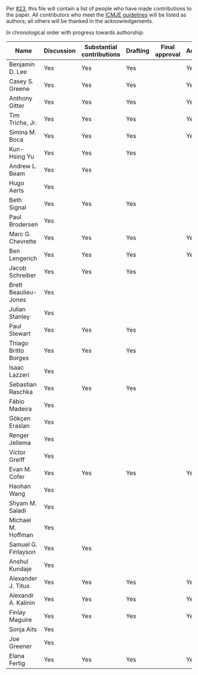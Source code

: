 Per [#23](https://github.com/Benjamin-Lee/deep-rules/issues/23), this file will
contain a list of people who have made contributions to the paper. All
contributors who meet the [ICMJE
guidelines](http://www.icmje.org/recommendations/browse/roles-and-responsibilities/defining-the-role-of-authors-and-contributors.html)
will be listed as authors; all others will be thanked in the acknowledgements.

In chronological order with progress towards authorship:

<!--Contributors: Please add "Yes" to all columns which you believe apply to you via a pull request.

Please ensure that it is a valid Markdown table format (https://github.com/adam-p/markdown-here/wiki/Markdown-Cheatsheet#tables).

If you would like to use use a visual editor, copy and paste the table below here (https://www.tablesgenerator.com/markdown_tables).

 -->


| Name                 | Discussion | Substantial contributions | Drafting | Final approval | Accountable |
| -------------------- | ---------- | ------------------------- | -------- | -------------- | ----------- |
| Benjamin D. Lee      | Yes        | Yes                       | Yes      |                | Yes         |
| Casey S. Greene      | Yes        | Yes                       | Yes      |                | Yes         |
| Anthony Gitter       | Yes        | Yes                       | Yes      |                | Yes         |
| Tim Triche, Jr.      | Yes        | Yes                       | Yes      |                | Yes         |
| Simina M. Boca       | Yes        | Yes                       | Yes      |                | Yes         |
| Kun-Hsing Yu         | Yes        | Yes                       | Yes      |                |             |
| Andrew L. Beam       | Yes        | Yes                       |          |                |             |
| Hugo Aerts           | Yes        |                           |          |                |             |
| Beth Signal          | Yes        | Yes                       | Yes      |                |             |
| Paul Brodersen       | Yes        |                           |          |                |             |
| Marc G. Chevrette    | Yes        | Yes                       | Yes      |                | Yes         |
| Ben Lengerich        | Yes        | Yes                       | Yes      |                | Yes         |
| Jacob Schreiber      | Yes        | Yes                       | Yes      |                |             |
| Brett Beaulieu-Jones | Yes        |                           |          |                |             |
| Julian Stanley       | Yes        |                           |          |                |             |
| Paul Stewart         | Yes        | Yes                       | Yes      |                |             |
| Thiago Britto Borges | Yes        | Yes                       | Yes      |                |             |
| Isaac Lazzeri        | Yes        |                           |          |                |             |
| Sebastian Raschka    | Yes        | Yes                       | Yes      |                |             |
| Fábio Madeira        | Yes        |                           |          |                |             |
| Gökçen Eraslan       | Yes        |                           |          |                |             |
| Renger Jellema       | Yes        |                           |          |                |             |
| Victor Greiff        | Yes        |                           |          |                |             |
| Evan M. Cofer        | Yes        | Yes                       | Yes      |                | Yes         |
| Haohan Wang          | Yes        |                           |          |                |             |
| Shyam M. Saladi      | Yes        |                           |          |                |             |
| Michael M. Hoffman   | Yes        |                           |          |                |             |
| Samuel G. Finlayson  | Yes        | Yes                       |          |                |             |
| Anshul Kundaje       | Yes        |                           |          |                |             |
| Alexander J. Titus   | Yes        | Yes                       | Yes      |                | Yes         |
| Alexandr A. Kalinin  | Yes        | Yes                       | Yes      |                | Yes         |
| Finlay Maguire       | Yes        | Yes                       | Yes      |                | Yes         |
| Sonja Aits           | Yes        |                           |          |                |             |
| Joe Greener          | Yes        |                           |          |                |             |
| Elana Fertig         | Yes        | Yes                       | Yes      |                | Yes         |
